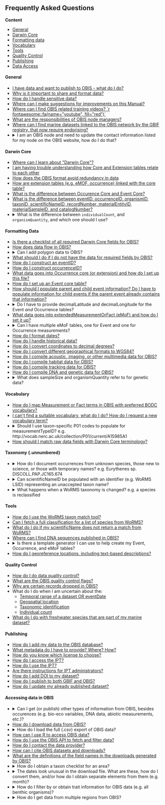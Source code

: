 ## Frequently Asked Questions

**Content**

* [General](#general)
* [Darwin Core](#darwin-core)
* [Formatting data](#formatting-data)
* [Vocabulary](#vocabulary)
* [Tools](#tools)
* [Quality Control](#quality-control)
* [Publishing](#publishing)
* [Data Access](#accessing-data-in-obis)

#### General

<ul>
  <li><a href="contribute.html">I have data and want to publish to OBIS - what do I do?</a></li>
  <li><a href="contribute.html#why-publish-data-to-obis">Why is it important to share and format data?</a></li>
  <li><a href="contribute.html#how-to-handle-sensitive-data">How do I handle sensitive data?</a></li>
  <li><a href="https://github.com/iobis/manual">Where can I make suggestions for improvements on this Manual?</a></li>
  <li><a href="https://youtube.com/playlist?list=PLlgUwSvpCFS4TS7ZN0fhByj_3EBZ5lXbF">Where can I find OBIS related training videos? `r fontawesome::fa(name="youtube", fill="red")`</a></li>
  <li><a href="nodes.html">What are the responsibilities of OBIS node managers?</a></li>
  <li><a href="https://github.com/iobis/obis-network-datasets/">Where can I find marine datasets linked to the OBIS network by the GBIF registry, that now require endorising?</a></li>
  <li><details>
  <summary>I am an OBIS node and need to update the contact information listed for my node on the OBIS website, how do I do that?</summary>

  To update OBIS Node contact information listed at <https://obis.org/contact/>, you can edit the information here https://metadata.obis.org/ by signing in with your OceanExpert credentials.

  </details></li>
</ul>

#### Darwin Core

<ul>
  <li><a href="darwin_core.html">Where can I learn about "Darwin Core"?</a></li>
  <li><a href="relational_db.html">I am having trouble understanding how Core and Extension tables relate to each other</a></li>
  <li><a href="relational_db.html#how-to-avoid-redundancy">How does the OBIS format avoid redundancy in data</a></li>
  <li><a href="formatting.html#extensions-in-obis">How are extension tables (e.g. eMOF, occurrence) linked with the core table?</a></li>
  <li><a href="formatting.html#dataset-structure">What is the difference between Occurence Core and Event Core?</a></li>
  <li><a href="identifiers.html#introduction-to-identifiers">What is the difference between eventID, occurrenceID, organismID, taxonID, scientificNameID, recordNumber, materialEntityID, materialSampleID, and catalogNumber?</a></li>
  <li><details>
  <summary>What is the difference between <code>individualCount</code>, and <code>organismQuantity</code>, and which one should I use?</summary>

  The DwC term `individualCount` is used simply for documenting the *number of individuals* present at the time the occurrence happened. Conversely, `organismQuantity` is used to record *any type* of quantity related to an organism or occurrence. `organismQuantityType` may include the number of individuals, the % cover, biomass, the cover-abundance on the Braun-Blanquet Scale, etc. While both DwC terms can be placed in the Occurrence table, OBIS recommends also populating them in the eMoF table because of the standardization of terms and because you can link to sampling events and factual sampling information.

  </details></li>
</ul>

#### Formatting Data

<ul>
  <li><a href="checklist.html">Is there a checklist of all required Darwin Core fields for OBIS?</a></li>
  <li><a href="data_standards.html">How does data flow in OBIS?</a></li>
  <li><details>
  <summary>Can I add polygon data to OBIS?</summary>

  Yes, polygons, lines, or combinations of polygon, line, and/or point data can be added to OBIS by using the `footprintWKT` field. This is can be used to record tracks, transects, tows, trawls, habitat extent, or when an exact location is not known. Midpoints of polygons can be added to the required fields `decimalLongitude` and `decimalLatitude`.
  
  WKT strings can be generated using the [OBIS Map Tool](https://obis.org/maptool). The tool can also calculate a midpoint and a radius, which is added to `decimalLongitude`, `decimalLatitude`, and `coordinateUncertaintyInMeters` respectively. There is also an [`obistools` R function](https://github.com/iobis/obistools#calculate-centroid-and-radius-for-wkt-geometries) to calculate the centroid and radius for WKT polygons.
  </details></li>
  <li><a href="common_formatissues.html#missing-required-fields">What should I do if I do not have the data for required fields by OBIS?</a></li>
  <li><a href="identifiers.html#eventid">How do I construct an eventID?</a></li>
  <li><a href="identifiers.html#occurrenceid">How do I construct occurrenceID?</a></li>
  <li><a href="format_occurrence.html">What data goes into Occurrence core (or extension) and how do I set up this file?</a></li>
  <li><a href="format_event.html">How do I set up an Event core table?</a></li>
  <li><a href="format_event.html#populating-parent-and-child-events">How should I populate parent and child event information? Do I have to populate information for child events if the parent event already contains that information?</a></li>
  <li><details>
  <summary>Do I have to provide decimalLatitude and decimalLongitude for the Event <i>and</i> Occurrence tables?</summary>
  
  The answer may depend on your dataset structure, but generally, no. If you have Event core, then you do not need to repeat location information in the Occurrence table (but you can if you'd like). If you are using Occurrence core, then location information must be provided in the Occurrence table.
  </details></li>
  <li><a href="format_emof.html">What data goes into extendedMeasurementOrFact (eMoF) and how do I set it up?</a></li>
  <li><details>
  <summary>Can I have multiple eMoF tables, one for Event and one for Occurrence measurements?</summary>
  
  Yes, you can create multiple eMoF tables if it is simpler for you to separate Event and Occurrence measurement data. However, you must ensure all tables include the correct identifiers, i.e. eventID for measurements related to events, and occurrenceID *and* eventID for measurements associated with occurrences. When you add multiple tables of the same type in the IPT, they will be treated as if they were a single table, so there is no issue if you would like to do this.
  </details></li>
  <li><a href="common_formatissues.html#temporal-dates-and-times">How do I format dates?</a></li>
  <li><a href="common_formatissues.html#historical-data"> How do I handle historical data?</a></li>
  <li><a href="common_formatissues.html#converting-coordinates">How do I convert coordinates to decimal degrees?</a></li>
  <li><a href="common_formatissues.html#geographical-format-conversion">How do I convert different geographical formats to WGS84?</a></li>
  <li><a href="other_data_types.html#multimedia-data-acoustic-imaging">How do I compile acoustic, imaging, or other multimedia data for OBIS?</a></li>
  <li><a href="other_data_types.html#habitat-data">How do I compile habitat data for OBIS?</a></li>
  <li><a href="other_data_types.html#tracking-data">How do I compile tracking data for OBIS?</a></li>
  <li><a href="dna_data.html">How do I compile DNA and genetic data for OBIS?</a></li>
  <li><details>
  <summary>What does sampleSize and organismQuantity refer to for genetic data?</summary>
  
  For genetic data, `sampleSizeValue` and `organismQuantity` do **not** refer to the amount sampled nor the number of organisms. Instead these fields are related to either 1) the number of sequence reads for eDNA data or 2) the number of droplets/partitions for qPCR data. See [DNA data guidelines](dna_data#.html) for more details.

  </details></li>
</ul>

#### Vocabulary

<ul>
  <li><a href="vocabulary.html#map-emof-measurement-identifiers-to-preferred-bodc-vocabulary">How do I map Measurement or Fact terms in OBIS with preferred BODC vocabulary?</a></li>
  <li><a href="vocabulary.html#requesting-new-vocabulary-terms">I can't find a suitable vocabulary, what do I do? How do I request a new vocabulary term?</a></li>
  <li><details>
  <summary>Should I use taxon-specific P01 codes to populate for measurementTypeID? e.g. <link>http://vocab.nerc.ac.uk/collection/P01/current/A15985A1</link> </summary>

  No. You should never use taxon-specific P01 codes. This is because the taxa are already identified in the Occurrence table, in the fields `scientificName` and `scientificNameID`.
  </details></li>
  <li><a href="vocabulary.html#map-data-fields-to-darwin-core">How should I match raw data fields with Darwin Core terminology?</a></li>
</ul>

#### Taxonomy  {.unnumbered}

<ul>
  <li><details>
  <summary>How do I document occurrences from unknown species, those new to science, or those with temporary names? e.g. Eurythenes sp. DISCOLL.PAP.JC165.674</summary>

  Occurrences unknown or new to science should be documented according to recommendations by [Horton et al. 2021](https://www.frontiersin.org/articles/10.3389/fmars.2021.620702/full). You should populate the `scientificName` field with the genus, and in `identificationQualifer` provide the ON sign 'sp.'. However you must also indicate the reason why species-level identification is unavailable. To do this, supplement 'sp.' with either stet. (stetit) or indet. (indeterminabilis). If neither of these are applicable, (e.g. for undescribed new species), add a unique taxon identifier code after 'sp.' to `identificationQualifer`. For example Eurythenes sp. DISCOLL.PAP.JC165.674.
  
  Please avoid simple alphanumeric codes (i.e. Eurythenes sp. 1, Eurythenes sp. A). Similar to creating `eventIDs` or `occurrenceIDs`, you should strive to provide more complex and globally unique identifier. Identifiers could be constructed by combining higher taxonomic information with information related to a collection, institution, museum or collection code, sample number or museum accession number, expedition, dive number, or timestamp. This ensures namestrings will remain unique within a larger repositories like OBIS. It is also recommended to include these temporary names on specimen labels for physical specimens.
  </details></li>
  <li><details>
  <summary>Can scientificNameID be populated with an identifier (e.g. WoRMS LSID) representing an unaccepted taxon name?</summary>

  Yes. The identifier in `scientificNameID` should always correspond with the name that is in the `scientificName` field, even if the name is an unaccepted name in WoRMS. For example, the species name "Holothuria mammiculata" was provided, but this name is unaccepted in WoRMS. The accepted name is "Holothuria (Stauropora) pervicax Selenka, 1867". In this case `scientificNameID` should correspond to the original name with LSID urn:lsid:marinespecies.org:taxname:529968 because the ID must correlate with the name as recorded in `scientificName`.

  </details></li>
  <li><details>
  <summary>What happens when a WoRMS taxonomy is changed? e.g. a species is reclassified</summary>
  
  When species are reclassied in WoRMS, the original `scientificName` and `scientificNameID` provided in a dataset remains unchanged. However WoRMS will list the old ID as "Unaccepted", and link to the accepted taxon entry, and this will be reflected in the taxonomic information attached to a dataset download.

  For example, if we search for Manta birostris in OBIS (<https://obis.org/taxon/105857>), we see that the taxon's status in WoRMS is unaccepted. At the bottom of the page it links to the currently accepted name: <https://obis.org/taxon/1026118>. We can find an occurrence which shows the **source** `scientificName` as "Manta" while the **interpreted** `scientificName` is "Mobula": <https://obis.org/occurrence/0020c873-02f1-4bd7-b396-ad36600bc8b2>. We can also see that `originalScientificName` is populated with the source name in the intepreted output.
  
  As a user, you don't have to trace species names. *However* if the datasets's DwC-A is downloaded from the dataset page instead of obtained through R or the Mapper, **all fields will contain the original value**. It remains good practice to also check identifiers against WoRMS to see if any have been updated when you download data.
  
  </details></li>
</ul>

#### Tools

<ul>
  <li><a href="name_matching.html">How do I use the WoRMS taxon match tool?</a></li>
  <li><a href="name_matching.html#how-to-fetch-a-full-classification-for-a-list-of-species-from-worms">Can I fetch a full classification for a list of species from WoRMS?</a></li>
  <li><a href="name_matching.html#what-to-do-with-non-matching-names">What do I do if my scientificName does not return a match from WoRMS?</a></li>
  <li><a href="https://sequence.obis.org/">Where can I find DNA sequences published in OBIS?</a></li>
  <li><details>
  <summary>Is there a template generator I can use to help create my Event, Occurrence, and eMoF tables?</summary>

  Yes. There is an [Excel template generator](https://www.nordatanet.no/aen/template-generator/config%3DDarwin%20Core) developed by Luke Marsden & Olaf Schneider as part of the Nansen Legacy project. Note this template generator is aimed at GBIF users, so make sure to account for and include required OBIS terms.

  There is also this [Excel to Darwin Core macro tool](https://zenodo.org/record/6453921#.Y9KsQkHMKmU) developed by GBIF Norway you can use to help generate templates.

  </details></li>
  <li><a href="common_qc.html#uncertain-geolocation">How do I georeference locations, including text-based descriptions?</a></li>
</ul>

#### Quality Control

* [How do I do data quality control?](data_qc.html#how-to-conduct-quality-control)
* [What are the OBIS quality control flags?](dataquality.html)
* [Why are certain records dropped in OBIS?](data_qc.html#why-are-records-dropped)
* What do I do when I am uncertain about the:
  * [Temporal range of a dataset OR eventDate](common_qc.html#uncertain-temporal-range)
  * [Geospatial location](common_qc.html#uncertain-geolocation)
  * [Taxonomic identification](common_qc.html#uncertain-taxonomic-information)
  * [Individual count](common_qc.html#individualcount)
* [What do I do with freshwater species that are part of my marine dataset?](common_qc.html#non-marine-species)

#### Publishing

* [How do I add my data to the OBIS database?](data_publication.html)
* [What metadata do I have to provide? Where? How?](eml.html#metadata-sections)
* [How do you know which license to choose?](data_publication.html#licenses)
* [How do I access the IPT?](ipt.html#how-to-access-the-ipt)
* [How do I use the IPT?](ipt.html#create-your-resource-on-the-ipt)
* [Are there instructions for IPT administrators?](ipt_admin.html)
* [How do I add DOI to my dataset?](data_sharing.html#adding-a-doi-to-datasets)
* [How do I publish to both GBIF and OBIS?](data_sharing.html#simultaneous-publishing-to-gbif)
* [How do I update my already published dataset?](data_sharing.html#update-your-data-in-obis)

#### Accessing data in OBIS

<ul>
  <li><details>
  <summary>Can I get (or publish) other types of information from OBIS, besides occurences (e.g. bio-eco variables, DNA data, abiotic measurements, etc.)?</summary>

  Yes! OBIS allows access to not only taxa occurrences, but also all kinds of measurement data including DNA data (see [Contribute](contribute.html) for a list of data accepted by OBIS). This data is recorded in the (Extended) Measurement Or Fact and DNA-Derived Data extension tables, respectively. To access this data when downloading, be sure to select MoF or DNA from the dropdown Dataset Type menu on the [advanced dataset serach page](https://obis.org/datasets). If you are obtaining data from the OBIS Mapper, make sure to check the box for MeasurementOrFact and/or DNADerivedData from the Extensions toggle section. When using the R package robis, use the `mof=TRUE` and/or `dna=TRUE` arguments. More data filter options will be added in the future.
  </details></li>
  <li><a href="access.html#obis-homepage-and-dataset-pages">How do I download data from OBIS?</a></li>
  <li><details>
  <summary>How do I load the full (.csv) export of OBIS data?</summary>
  
  Loading the entire OBIS dataset uses *a lot* of memory and is probably not feasible on most desktop computers. You have a few potential options depending on the use case: i) process the data in smaller batches, or ii) load the dataset into a local database such as SQLite and use SQL queries to analyze the data
  
  Otherwise, we recommend you use the parquet download which is available [here](https://obis.org/data/access/), instead of the CSV. Then in R, you can use the [`arrow`](https://arrow.apache.org/docs/r/) package to work with parquet files. We also have a short tutorial on working with parquet files in R [here](https://resources.obis.org/tutorials/arrow-obis/), with an example application of this approach [here](https://iobis.github.io/notebook-diversity-indicators/) (see first code block).
  </details></li>
  <li><a href="access.html#r-package">How can I use R to access OBIS data?</a></li>
  <li><a href="access.html#api">How do I use the OBIS API to fetch and filter data?</a></li>
  <li><a href="access.html#api">How do I contact the data provider?</a></li>
  <li><a href="citing.html">How can I cite OBIS datasets and downloads?</a></li>
  <li><a href="access.html#interpreting-downloaded-files-from-obis">What are the definitions of the field names in the downloads generated by OBIS?</a></li>
  <li><details>
  <summary>How do I obtain a taxon checklist for an area?</summary>
  
  There are a few possible ways to obtain a taxon checklist for a given area. We will obtain a checklist of species in the Albain EEZ as an example. To do this we will create a bounding box around our area of interest, and then apply filters to simplify the geometry.

  ```R
  library(mregions)
  library(dplyr)
  library(robis)
  library(sf)
  #obtain Albanian EEZ as sf
  geom <- mr_shp(key = "MarineRegions:eez", filter = "Albanian Exclusive Economic Zone", maxFeatures = NULL)
  #get WKT for the bounding box
  wkt <- st_as_text(st_as_sfc(st_bbox(geom)), digits = 6)
  #fetch occurrences for bounding box
  occ <- occurrence(geometry = wkt) %>%
    st_as_sf(coords = c("decimalLongitude", "decimalLatitude"), crs = 4326)
  #filter using geometry
  occ_filtered <- occ %>%
    filter(st_intersects(geometry, geom, sparse = FALSE)) %>%
    as_tibble() %>%
    select(-geometry)
  #get taxa
  alb_taxa <- occ_filtered %>%
    group_by(phylum, class, order, family, genus, species, scientificName) %>%
    summarize(records = n())
  ```

  </details></li>
  <li><details><summary>The dates look unusual in the download file. What are these, how do I convert them, and/or how do I obtain separate elements from them (e.g. month)?</summary>
  
  The values in `date_start`, `date_mid`, and `date_end` are unix timestamps which have been calculated from the ISO date in the `eventDate` column. We can convert these numerical values to dates using the formula below.

  ```Excel
  =(E2/86400000)+DATE(1970,1,1)
  ```

  If, when you apply this formula, you still see numbers, you will need to set the cell formatting to Date. Once you have dates, you can obtain, e.g. months for seasonal analyses using:
  
  ```Excel
  =MONTH(H2)
  ```

  You can also use [this tool](https://www.unixtimestamp.com/) to convert timestamps.

  </details></li>
  <li><details>
  <summary>How do I filter by or obtain trait information for OBIS data (e.g. all benthic organisms)?</summary>
  
  Currently, it is not possible to filter OBIS data by trait. To do this, we recommend using the traits database of the [World Register of Marine Species](https://www.marinespecies.org/traits/aphia.php?p=attributes). For example, searching by “functional group”, you can specify benthos, plankton, nekton, etc.
  
  </details></li>
  <li><details>
  <summary>How do I get data from multiple regions from OBIS?</summary>

  If the areas OBIS currently uses does not work for your use case, then it is best to first define all the boundaries for the desired regions. OBIS can be queried using WKT polygons by providing a WKT string to the `geometry` parameter in the `robis::occurrence` function. **HOWEVER** there are some limitations with respect to polygon complexity, and if it is too complex you will likely receive the error *"The OBIS API was not able to process your request"*.
  
  For more complex spatial queries we recommend indexing OBIS and GBIF data against polygons and using (finely) gridded versions of these datasets to make the process faster. We note we have not yet properly documented this process, but see the example script produced by Pieter Provoost below. The script first indexes a polygon to the H3 spatial index, then queries a gridded version of OBIS+GBIF data on AWS to get the species list, and finally fetches taxonomy from WoRMS for every species, which may take some time.

  ```r
library(readr)
library(h3jsr)
library(sf)
library(duckdb)
library(DBI)
library(dplyr)

sf_use_s2(FALSE)

# Read WKT from text file, convert to sf, and index to H3 resolution 7
# https://wktmap.com/?e6b28728

wkt <- read_file("wkt_21773.txt")
geom <- st_as_sfc(wkt, crs = 4326)
cells <- data.frame(cell = polygon_to_cells(geom, 7)[[1]])

# Set up duckdb connection and register cells table

con <- dbConnect(duckdb())
dbSendQuery(con, "install httpfs; load httpfs;")
duckdb_register(con, "cells", cells)

# Join cells list and gridded species dataset

species <- dbGetQuery(con, "
  select species, AphiaID
  from cells
  inner join read_parquet('s3://obis-products/speciesgrids/h3_7/*') h3 on cells.cell = h3.h3_07
  group by species, AphiaID
")

# Add WoRMS taxonomy

id_batches <- split(species$AphiaID, ceiling(seq_along(species$AphiaID) / 50))
taxa_batches <- purrr::map(id_batches, worrms::wm_record)
taxa <- bind_rows(taxa_batches) %>% 
  select(AphiaID, scientificname, phylum, class, order, family, genus, scientificName = scientificname)

# Get Mollusca species

mollusca <- taxa %>%
  filter(phylum == "Mollusca")
  ```
</details></li>
</ul>
